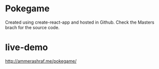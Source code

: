 # Pokegame
Created using create-react-app and hosted in Github. Check the Masters brach for the source code.

# live-demo
http://ammerashraf.me/pokegame/
